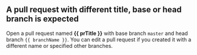 ## A pull request with different title, base or head branch is expected

Open a pull request named **{{ prTitle }}** with base branch `master` and head branch `{{ branchName }}`.
You can edit a pull request if you created it with a different name or specified other branches.